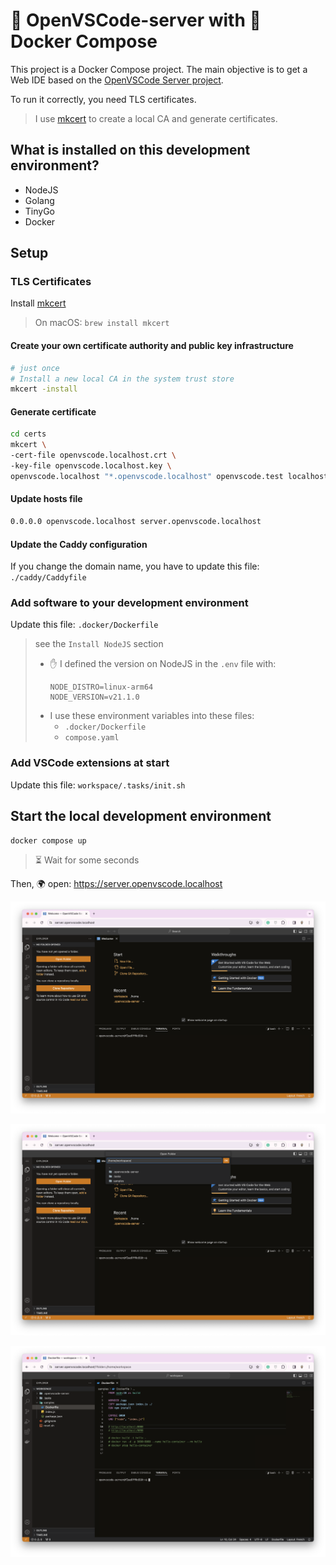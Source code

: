 # 🍊 OpenVSCode-server with 🐳 Docker Compose

This project is a Docker Compose project. The main objective is to get a Web IDE based on the [OpenVSCode Server project](https://github.com/gitpod-io/openvscode-server).

To run it correctly, you need TLS certificates.
> I use [mkcert](https://github.com/FiloSottile/mkcert) to create a local CA and generate certificates.

## What is installed on this development environment?

- NodeJS
- Golang
- TinyGo
- Docker

## Setup

### TLS Certificates

Install [mkcert](https://github.com/FiloSottile/mkcert)

> On macOS: `brew install mkcert`

#### Create your own certificate authority and public key infrastructure

```bash
# just once
# Install a new local CA in the system trust store
mkcert -install
```

#### Generate certificate

```bash
cd certs
mkcert \
-cert-file openvscode.localhost.crt \
-key-file openvscode.localhost.key \
openvscode.localhost "*.openvscode.localhost" openvscode.test localhost 127.0.0.1 ::1
```

#### Update hosts file

```bash
0.0.0.0 openvscode.localhost server.openvscode.localhost
```

#### Update the Caddy configuration

If you change the domain name, you have to update this file: `./caddy/Caddyfile`

### Add software to your development environment

Update this file: `.docker/Dockerfile`

> see the `Install NodeJS` section
> - ✋ I defined the version on NodeJS in the `.env` file with:
>   ```
>   NODE_DISTRO=linux-arm64
>   NODE_VERSION=v21.1.0
>   ```
> - I use these environment variables into these files:
>   - `.docker/Dockerfile`
>   - `compose.yaml`

### Add VSCode extensions at start

Update this file: `workspace/.tasks/init.sh`

## Start the local development environment

```bash
docker compose up
```
> ⏳ Wait for some seconds

Then, 🌍 open: https://server.openvscode.localhost

![01-first-time.png](./pictures/01-first-time.png)

![02-open.png](./pictures/02-open.png)

![03-tada.png](./pictures/03-tada.png)
